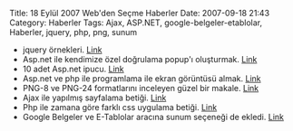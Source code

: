 Title: 18 Eylül 2007 Web&#039;den Seçme Haberler
Date: 2007-09-18 21:43
Category: Haberler
Tags: Ajax, ASP.NET, google-belgeler-etablolar, Haberler, jquery, php, png, sunum

-   jquery örnekleri. [Link][]
-   Asp.net ile kendimize özel doğrulama popup'ı oluşturmak. [Link][1]
-   10 adet Asp.net ipucu. [Link][2]
-   Asp.net ve php ile programlama ile ekran görüntüsü almak. [Link][3]
-   PNG-8 ve PNG-24 formatlarını inceleyen güzel bir makale. [Link][4]
-   Ajax ile yapılmış sayfalama betiği. [Link][5]
-   Php ile zamana göre farklı css uygulama betiği. [Link][6]
-   Google Belgeler ve E-Tablolar aracına sunum seçeneği de ekledi.
    [Link][7]

</p>

  [Link]: http://ui.jquery.com/ "jQuery demo"
  [1]: http://aspalliance.com/1366 "asp.net doğrulama ekranı"
  [2]: http://www.ajaxninja.com/?p=167 "asp.net ipucu"
  [3]: http://www.plentyofcode.com/2007/09/website-screenshot-capture-with-aspnet.html
    "asp.net ve php ekran görüntüsü"
  [4]: http://www.sitepoint.com/blogs/2007/09/18/png8-the-clear-winner/
    "png"
  [5]: http://www.dynamicdrive.com/dynamicindex17/ajaxpaginate/index.htm
    "sayfalama betiği"
  [6]: http://www.prdesign-studio.co.uk/HarryRoberts/index.php?2007/09/10/08/15/29-create-a-timed-stylesheet-using-php
    "zaman ayarlı css"
  [7]: http://googlesystem.blogspot.com/2007/09/google-presentations-finally-launched.html
    "Google Belgeler ve E-tabloalr ve sunu"

